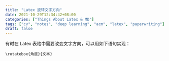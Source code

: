```yaml
---
title: "Latex 旋转文字方向"
date: 2021-10-29T12:34:42+08:00
categories: ["Things About Latex & MD"]
tags: ["cv", "notes", "deep learning", "acm", "latex", "paperwriting"]
draft: false
---
```


有时在 Latex 表格中需要改变文字方向，可以用如下语句实现： 

```
\rotatebox{角度}{文本}
```
